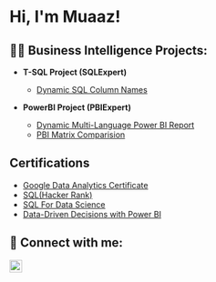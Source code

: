 <h1>Hi, I'm Muaaz! 

<h2>👨‍💻 Business Intelligence Projects:</h2>

- <b>T-SQL Project (SQLExpert)</b>
  - [Dynamic SQL Column Names](https://github.com/BI-Muaazahmad/DynamicT-SQL/tree/main)
 
- <b>PowerBI Project (PBIExpert)</b>
  - [Dynamic Multi-Language Power BI Report](https://github.com/BI-Muaazahmad/PBIMatrixComparison/blob/main/README.md)
  - [PBI Matrix Comparision](https://github.com/BI-Muaazahmad/PBIMatrixComparison/blob/main/README.md)


<h2> Certifications </h2>

- [Google Data Analytics Certificate ](https://www.credly.com/badges/bfcd58c0-0c31-41ea-9e73-dd535341bcfd/public_url)
- [SQL(Hacker Rank)](https://www.hackerrank.com/certificates/de931c017b92)
- [SQL For Data Science ](https://coursera.org/share/9c75c03d997e6bfb18c356fddd8a034e)
- [Data-Driven Decisions with Power BI](https://coursera.org/share/d1523481cbf6fdf1c756fbdb10f023cf)


<h2> 🤳 Connect with me:</h2>

<!--[<img align="left" alt="JoshMadakor | YouTube" width="22px" src="https://cdn.jsdelivr.net/npm/simple-icons@v3/icons/youtube.svg" />][youtube]
[<img align="left" alt="JoshMadakor | Twitter" width="22px" src="https://cdn.jsdelivr.net/npm/simple-icons@v3/icons/twitter.svg" />][twitter]
[<img align="left" alt="JoshMadakor | Instagram" width="22px" src="https://cdn.jsdelivr.net/npm/simple-icons@v3/icons/instagram.svg" />][instagram] -->
[<img align="left" alt="JoshMadakor | LinkedIn" width="22px" src="https://cdn.jsdelivr.net/npm/simple-icons@v3/icons/linkedin.svg" />][linkedin]


[linkedin]: https://www.linkedin.com/in/imuaazahmad

<!--


Here are some ideas to get you started:

- 🔭 I’m currently working on ...
- 🌱 I’m currently learning ...
- 👯 I’m looking to collaborate on ...
- 🤔 I’m looking for help with ...
- 💬 Ask me about ...
- 📫 How to reach me: ...
- 😄 Pronouns: ...
- ⚡ Fun fact: ...
-->
